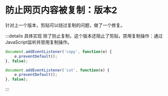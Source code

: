 # 防止网页内容被复制：版本2

<Version2 />

针对上一个版本，剪贴可以绕过复制的问题，做了一个修复。

:::details 具体实现
除了防止复制，这个版本还阻止了剪贴，禁用复制操作：通过JavaScript监听并禁用复制操作。

```js
document.addEventListener('copy', function(e) {
    e.preventDefault();
}, false);

document.addEventListener('cut', function(e) {
    e.preventDefault();
}, false);

```
:::



<script setup>
    import Version2 from "./Version2.vue";
</script>
